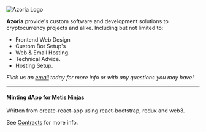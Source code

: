 ![Azoria Logo](https://azoria.au/assets/logos/Logo-Dark-Blue-Outline.png)

**Azoria** provide's custom software and development solutions to cryptocurrency projects and alike. Including but not limited to:

- Frontend Web Design
- Custom Bot Setup's
- Web & Email Hosting.
- Technical Advice.
- Hosting Setup.

*Flick us an [email](mailto://contact@azoria.au) today for more info or with any questions you may have!*

---

#### Minting dApp for [Metis Ninjas](metis.ninja)

Written from create-react-app using react-bootstrap, redux and web3.



See [Contracts](https://github.com/exp0logy/metis-ninjas-contracts) for more info.
